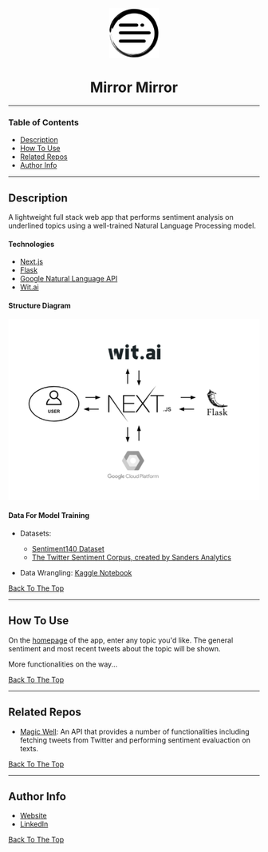 <div align="center" id="mirror">
<p align="center">
<img src="https://raw.githubusercontent.com/notRealLi/Mirror-Mirror/master/public/mirror_mirror_logo.svg" width="100px" >
<h1> Mirror Mirror </h1>
</p>
</div>

---

### Table of Contents

- [Description](#description)
- [How To Use](#how-to-use)
- [Related Repos](#related-repos)
- [Author Info](#author-info)

---

## Description

A lightweight full stack web app that performs sentiment analysis on underlined topics using a well-trained Natural Language Processing model.

#### Technologies

- [Next.js](https://nextjs.org/)
- [Flask](https://flask.palletsprojects.com)
- [Google Natural Language API](https://cloud.google.com/natural-language)
- [Wit.ai](https://wit.ai/)

#### Structure Diagram

<img src="https://raw.githubusercontent.com/notRealLi/Mirror-Mirror/master/public/diagram.png" width="600px" >

#### Data For Model Training

- Datasets:

  - [Sentiment140 Dataset](https://www.kaggle.com/kazanova/sentiment140)
  - [The Twitter Sentiment Corpus, created by Sanders Analytics](http://www.sananalytics.com/lab/twitter-sentiment/)

- Data Wrangling: [Kaggle Notebook](https://www.kaggle.com/notrealli/data-cleaning/)

[Back To The Top](#mirror)

---

## How To Use

On the [homepage](https://mirror-mirror.vercel.app/) of the app, enter any topic you'd like. The general sentiment and most recent tweets about the topic will be shown.

More functionalities on the way...

[Back To The Top](#mirror)

---

## Related Repos

- [Magic Well](https://github.com/notRealLi/Magic-Well): An API that provides a number of functionalities including fetching tweets from Twitter and performing sentiment evaluaction on texts.

[Back To The Top](#mirror)

---

## Author Info

- [Website](https://notrealli.github.io/portfolio/)
- [LinkedIn](https://www.linkedin.com/in/notrealli/)

[Back To The Top](#mirror)
